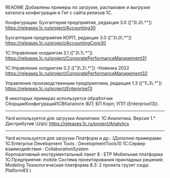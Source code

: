 README
Добавлены примеры по загрузке, распаковке и выгрузке каталога конфигурации в Гит с сайта релизов 1С.

Конфигурации: 
Бухгалтерия предприятия, редакция 3.0 (["3\\.0\\.*"]) 
https://releases.1c.ru/project/Accounting30

Бухгалтерия предприятия КОРП, редакция 3.0 (["3\\.0\\.*"]) 
https://releases.1c.ru/project/AccountingCorp30

1С:Управление холдингом 3.1 (["3\\.1\\.*"])
https://releases.1c.ru/project/CorporatePerformanceManagement31

1С:Управление холдингом 3.2 (["3\\.2\\.*"])  -Новинка 2022
https://releases.1c.ru/project/CorporatePerformanceManagement32

Управление производственным предприятием, редакция 1.3 (["1\\.3\\.*"]) 
https://releases.1c.ru/project/Enterprise13

В некоторых примерах используется обработчик СборщикКонфигураций1СВКаталоге (БП; БП Корп; УПП (Enterprise13)).

************************************************************************
Yard используется для загрузки Аналитики:
1С:Аналитика. Версия 1.* Дистрибутив \\(zip\\)
https://releases.1c.ru/project/Analytics 
************************************************************************
Yard используется для загрузки Платформ и др.:
(Дополню примерами:
1C:Enterprise Development Tools : DevelopmentTools10
1С:Сервер взаимодействия        : CollaborationSystem                               
Корпоративный инструментальный пакет 8 :  ETP 
Мобильная платформа 1С:Предприятия:  mobile 
Система проектирования прикладных решений: Modeling
Технологическая платформа 8.3:  2 проекта грузят сюда: Platform83 )
 
